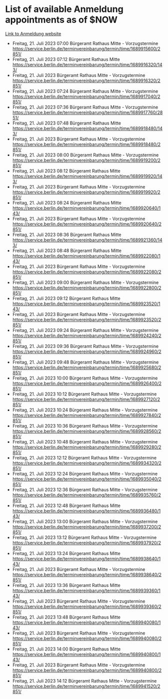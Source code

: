 # List of available Anmeldung appointments as of $NOW
[Link to Anmeldung website](https://service.berlin.de/terminvereinbarung/termin/tag.php?termin=1&anliegen[]=120686&dienstleisterlist=122210,122217,327316,122219,327312,122227,327314,122231,327346,122243,327348,122254,122252,329742,122260,329745,122262,329748,122271,327278,122273,327274,122277,327276,330436,122280,327294,122282,327290,122284,327292,122291,327270,122285,327266,122286,327264,122296,327268,150230,329760,122297,327286,122294,327284,122312,329763,122314,329775,122304,327330,122311,327334,122309,327332,317869,122281,327352,122279,329772,122283,122276,327324,122274,327326,122267,329766,122246,327318,122251,327320,122257,327322,122208,327298,122226,327300&herkunft=http%3A%2F%2Fservice.berlin.de%2Fdienstleistung%2F120686%2F)
- Freitag, 21. Juli 2023 07:00 Bürgeramt Rathaus Mitte - Vorzugstermine https://service.berlin.de/terminvereinbarung/termin/time/1689915600/2851/
- Freitag, 21. Juli 2023 07:12 Bürgeramt Rathaus Mitte https://service.berlin.de/terminvereinbarung/termin/time/1689916320/143/
- Freitag, 21. Juli 2023  Bürgeramt Rathaus Mitte - Vorzugstermine https://service.berlin.de/terminvereinbarung/termin/time/1689916320/2851/
- Freitag, 21. Juli 2023 07:24 Bürgeramt Rathaus Mitte - Vorzugstermine https://service.berlin.de/terminvereinbarung/termin/time/1689917040/2851/
- Freitag, 21. Juli 2023 07:36 Bürgeramt Rathaus Mitte - Vorzugstermine https://service.berlin.de/terminvereinbarung/termin/time/1689917760/2851/
- Freitag, 21. Juli 2023 07:48 Bürgeramt Rathaus Mitte https://service.berlin.de/terminvereinbarung/termin/time/1689918480/143/
- Freitag, 21. Juli 2023  Bürgeramt Rathaus Mitte - Vorzugstermine https://service.berlin.de/terminvereinbarung/termin/time/1689918480/2851/
- Freitag, 21. Juli 2023 08:00 Bürgeramt Rathaus Mitte - Vorzugstermine https://service.berlin.de/terminvereinbarung/termin/time/1689919200/2851/
- Freitag, 21. Juli 2023 08:12 Bürgeramt Rathaus Mitte https://service.berlin.de/terminvereinbarung/termin/time/1689919920/143/
- Freitag, 21. Juli 2023  Bürgeramt Rathaus Mitte - Vorzugstermine https://service.berlin.de/terminvereinbarung/termin/time/1689919920/2851/
- Freitag, 21. Juli 2023 08:24 Bürgeramt Rathaus Mitte https://service.berlin.de/terminvereinbarung/termin/time/1689920640/143/
- Freitag, 21. Juli 2023  Bürgeramt Rathaus Mitte - Vorzugstermine https://service.berlin.de/terminvereinbarung/termin/time/1689920640/2851/
- Freitag, 21. Juli 2023 08:36 Bürgeramt Rathaus Mitte https://service.berlin.de/terminvereinbarung/termin/time/1689921360/143/
- Freitag, 21. Juli 2023 08:48 Bürgeramt Rathaus Mitte https://service.berlin.de/terminvereinbarung/termin/time/1689922080/143/
- Freitag, 21. Juli 2023  Bürgeramt Rathaus Mitte - Vorzugstermine https://service.berlin.de/terminvereinbarung/termin/time/1689922080/2851/
- Freitag, 21. Juli 2023 09:00 Bürgeramt Rathaus Mitte - Vorzugstermine https://service.berlin.de/terminvereinbarung/termin/time/1689922800/2851/
- Freitag, 21. Juli 2023 09:12 Bürgeramt Rathaus Mitte https://service.berlin.de/terminvereinbarung/termin/time/1689923520/143/
- Freitag, 21. Juli 2023  Bürgeramt Rathaus Mitte - Vorzugstermine https://service.berlin.de/terminvereinbarung/termin/time/1689923520/2851/
- Freitag, 21. Juli 2023 09:24 Bürgeramt Rathaus Mitte - Vorzugstermine https://service.berlin.de/terminvereinbarung/termin/time/1689924240/2851/
- Freitag, 21. Juli 2023 09:36 Bürgeramt Rathaus Mitte - Vorzugstermine https://service.berlin.de/terminvereinbarung/termin/time/1689924960/2851/
- Freitag, 21. Juli 2023 09:48 Bürgeramt Rathaus Mitte - Vorzugstermine https://service.berlin.de/terminvereinbarung/termin/time/1689925680/2851/
- Freitag, 21. Juli 2023 10:00 Bürgeramt Rathaus Mitte - Vorzugstermine https://service.berlin.de/terminvereinbarung/termin/time/1689926400/2851/
- Freitag, 21. Juli 2023 10:12 Bürgeramt Rathaus Mitte - Vorzugstermine https://service.berlin.de/terminvereinbarung/termin/time/1689927120/2851/
- Freitag, 21. Juli 2023 10:24 Bürgeramt Rathaus Mitte - Vorzugstermine https://service.berlin.de/terminvereinbarung/termin/time/1689927840/2851/
- Freitag, 21. Juli 2023 10:36 Bürgeramt Rathaus Mitte - Vorzugstermine https://service.berlin.de/terminvereinbarung/termin/time/1689928560/2851/
- Freitag, 21. Juli 2023 10:48 Bürgeramt Rathaus Mitte - Vorzugstermine https://service.berlin.de/terminvereinbarung/termin/time/1689929280/2851/
- Freitag, 21. Juli 2023 12:12 Bürgeramt Rathaus Mitte - Vorzugstermine https://service.berlin.de/terminvereinbarung/termin/time/1689934320/2851/
- Freitag, 21. Juli 2023 12:24 Bürgeramt Rathaus Mitte - Vorzugstermine https://service.berlin.de/terminvereinbarung/termin/time/1689935040/2851/
- Freitag, 21. Juli 2023 12:36 Bürgeramt Rathaus Mitte - Vorzugstermine https://service.berlin.de/terminvereinbarung/termin/time/1689935760/2851/
- Freitag, 21. Juli 2023 12:48 Bürgeramt Rathaus Mitte https://service.berlin.de/terminvereinbarung/termin/time/1689936480/143/
- Freitag, 21. Juli 2023 13:00 Bürgeramt Rathaus Mitte - Vorzugstermine https://service.berlin.de/terminvereinbarung/termin/time/1689937200/2851/
- Freitag, 21. Juli 2023 13:12 Bürgeramt Rathaus Mitte - Vorzugstermine https://service.berlin.de/terminvereinbarung/termin/time/1689937920/2851/
- Freitag, 21. Juli 2023 13:24 Bürgeramt Rathaus Mitte https://service.berlin.de/terminvereinbarung/termin/time/1689938640/143/
- Freitag, 21. Juli 2023  Bürgeramt Rathaus Mitte - Vorzugstermine https://service.berlin.de/terminvereinbarung/termin/time/1689938640/2851/
- Freitag, 21. Juli 2023 13:36 Bürgeramt Rathaus Mitte https://service.berlin.de/terminvereinbarung/termin/time/1689939360/143/
- Freitag, 21. Juli 2023  Bürgeramt Rathaus Mitte - Vorzugstermine https://service.berlin.de/terminvereinbarung/termin/time/1689939360/2851/
- Freitag, 21. Juli 2023 13:48 Bürgeramt Rathaus Mitte https://service.berlin.de/terminvereinbarung/termin/time/1689940080/143/
- Freitag, 21. Juli 2023  Bürgeramt Rathaus Mitte - Vorzugstermine https://service.berlin.de/terminvereinbarung/termin/time/1689940080/2851/
- Freitag, 21. Juli 2023 14:00 Bürgeramt Rathaus Mitte https://service.berlin.de/terminvereinbarung/termin/time/1689940800/143/
- Freitag, 21. Juli 2023  Bürgeramt Rathaus Mitte - Vorzugstermine https://service.berlin.de/terminvereinbarung/termin/time/1689940800/2851/
- Freitag, 21. Juli 2023 14:12 Bürgeramt Rathaus Mitte - Vorzugstermine https://service.berlin.de/terminvereinbarung/termin/time/1689941520/2851/
